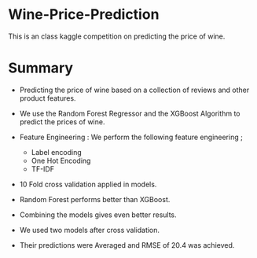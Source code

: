 # Wine-Price-Prediction
This is an class kaggle  competition on predicting the price of wine.

# Summary

* Predicting the price of wine based on a collection of reviews and other
product features.

* We use the Random Forest Regressor and the XGBoost Algorithm to
 predict the prices of wine.
 
 * Feature Engineering : We perform the following feature engineering ;
 
   * Label encoding
   * One Hot Encoding
   * TF-IDF
   
* 10 Fold cross validation applied in  models.

* Random Forest performs better than XGBoost.

* Combining the models gives even better results.
   
 
   
* We used two models  after cross validation. 

* Their predictions were Averaged and RMSE of 20.4 was achieved.
